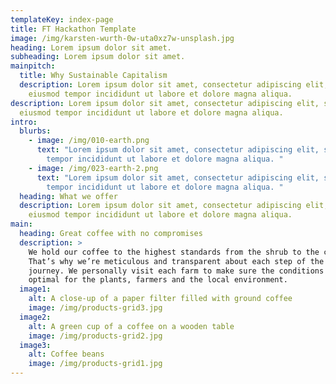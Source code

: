 ```yaml
---
templateKey: index-page
title: FT Hackathon Template
image: /img/karsten-wurth-0w-uta0xz7w-unsplash.jpg
heading: Lorem ipsum dolor sit amet.
subheading: Lorem ipsum dolor sit amet.
mainpitch:
  title: Why Sustainable Capitalism
  description: Lorem ipsum dolor sit amet, consectetur adipiscing elit, sed do
    eiusmod tempor incididunt ut labore et dolore magna aliqua.
description: Lorem ipsum dolor sit amet, consectetur adipiscing elit, sed do
  eiusmod tempor incididunt ut labore et dolore magna aliqua.
intro:
  blurbs:
    - image: /img/010-earth.png
      text: "Lorem ipsum dolor sit amet, consectetur adipiscing elit, sed do eiusmod
        tempor incididunt ut labore et dolore magna aliqua. "
    - image: /img/023-earth-2.png
      text: "Lorem ipsum dolor sit amet, consectetur adipiscing elit, sed do eiusmod
        tempor incididunt ut labore et dolore magna aliqua. "
  heading: What we offer
  description: Lorem ipsum dolor sit amet, consectetur adipiscing elit, sed do
    eiusmod tempor incididunt ut labore et dolore magna aliqua.
main:
  heading: Great coffee with no compromises
  description: >
    We hold our coffee to the highest standards from the shrub to the cup.
    That’s why we’re meticulous and transparent about each step of the coffee’s
    journey. We personally visit each farm to make sure the conditions are
    optimal for the plants, farmers and the local environment.
  image1:
    alt: A close-up of a paper filter filled with ground coffee
    image: /img/products-grid3.jpg
  image2:
    alt: A green cup of a coffee on a wooden table
    image: /img/products-grid2.jpg
  image3:
    alt: Coffee beans
    image: /img/products-grid1.jpg
---
```

